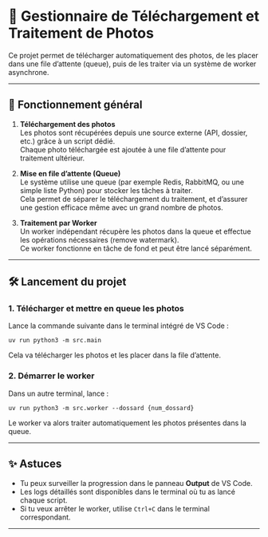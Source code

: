 # 📸 Gestionnaire de Téléchargement et Traitement de Photos

Ce projet permet de télécharger automatiquement des photos, de les placer dans une file d’attente (queue), puis de les traiter via un système de worker asynchrone.

---

## 🚀 Fonctionnement général

1. **Téléchargement des photos**  
   Les photos sont récupérées depuis une source externe (API, dossier, etc.) grâce à un script dédié.  
   Chaque photo téléchargée est ajoutée à une file d’attente pour traitement ultérieur.

2. **Mise en file d’attente (Queue)**  
   Le système utilise une queue (par exemple Redis, RabbitMQ, ou une simple liste Python) pour stocker les tâches à traiter.  
   Cela permet de séparer le téléchargement du traitement, et d’assurer une gestion efficace même avec un grand nombre de photos.

3. **Traitement par Worker**  
   Un worker indépendant récupère les photos dans la queue et effectue les opérations nécessaires (remove watermark).  
   Ce worker fonctionne en tâche de fond et peut être lancé séparément.

---

## 🛠️ Lancement du projet

### 1. Télécharger et mettre en queue les photos

Lance la commande suivante dans le terminal intégré de VS Code :

```
uv run python3 -m src.main
```

Cela va télécharger les photos et les placer dans la file d’attente.

### 2. Démarrer le worker

Dans un autre terminal, lance :

```
uv run python3 -m src.worker --dossard {num_dossard}
```

Le worker va alors traiter automatiquement les photos présentes dans la queue.

---

## ✨ Astuces

- Tu peux surveiller la progression dans le panneau **Output** de VS Code.
- Les logs détaillés sont disponibles dans le terminal où tu as lancé chaque script.
- Si tu veux arrêter le worker, utilise `Ctrl+C` dans le terminal correspondant.

---
